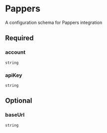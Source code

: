 # Pappers

A configuration schema for Pappers integration

## Required

### account

`string`

### apiKey

`string`

## Optional

### baseUrl

`string`
